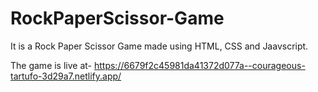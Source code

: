 # RockPaperScissor-Game
It is a Rock Paper Scissor Game made using HTML, CSS and Jaavscript.

The game is live at- https://6679f2c45981da41372d077a--courageous-tartufo-3d29a7.netlify.app/
